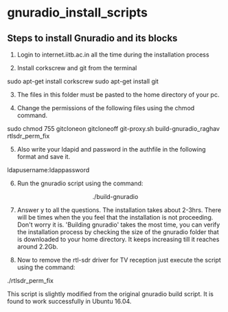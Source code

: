 # gnuradio_install_scripts

## Steps to install Gnuradio and its blocks

1. Login to internet.iitb.ac.in all the time during the installation process

2. Install corkscrew and git from the terminal

sudo apt-get install corkscrew
sudo apt-get install git

3. The files in this folder must be pasted to the home directory of your pc.

4. Change the permissions of the following files using the chmod command.

sudo chmod 755 gitcloneon gitcloneoff git-proxy.sh build-gnuradio_raghav rtlsdr_perm_fix

5. Also write your ldapid and password in the authfile in the following format and save it.

ldapusername:ldappassword

6. Run the gnuradio script using the command:

<center>./build-gnuradio</center>

7. Answer y to all the questions. The installation takes about 2-3hrs. There will be times when the you feel that the installation is not proceeding. Don't worry it is. 'Building gnuradio' takes the most time, you can verify the installation process by checking the size of the gnuradio folder that is downloaded to your home directory. It keeps increasing till it reaches around 2.2Gb. 

8. Now to remove the rtl-sdr driver for TV reception just execute the script using the command:

./rtlsdr_perm_fix


This script is slightly modified from the original gnuradio build script. It is found to work successfully in Ubuntu 16.04. 
